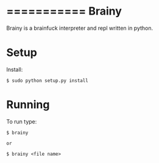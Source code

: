 ===========
Brainy
===========

Brainy is a brainfuck interpreter and repl written in python.

Setup
=========

Install:

    $ sudo python setup.py install


Running
========
To run type:

    $ brainy

    or

    $ brainy <file name>
